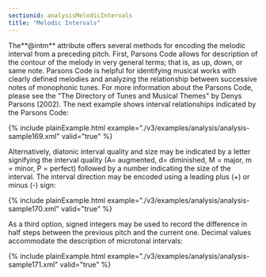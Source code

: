 ```yaml
---
sectionid: analysisMelodicIntervals
title: "Melodic Intervals"
---
```




The**@intm** attribute offers several methods for encoding the melodic interval from
a preceding pitch. First, Parsons Code allows for description of the contour of the
melody
in very general terms; that is, as up, down, or same note. Parsons Code is helpful
for
identifying musical works with clearly defined melodies and analyzing the relationship
between successive notes of monophonic tunes. For more information about the Parsons
Code,
please see the "The Directory of Tunes and Musical Themes" by Denys Parsons (2002).
The next
example shows interval relationships indicated by the Parsons Code:

{% include plainExample.html example="./v3/examples/analysis/analysis-sample169.xml" valid="true" %}

Alternatively, diatonic interval quality and size may be indicated by a letter signifying
the interval quality (A= augmented, d= diminished, M = major, m = minor, P = perfect)
followed by a number indicating the size of the interval. The interval direction may
be
encoded using a leading plus (+) or minus (-) sign:

{% include plainExample.html example="./v3/examples/analysis/analysis-sample170.xml" valid="true" %}

As a third option, signed integers may be used to record the difference in half steps
between the previous pitch and the current one. Decimal values accommodate the description
of microtonal intervals:

{% include plainExample.html example="./v3/examples/analysis/analysis-sample171.xml" valid="true" %}

